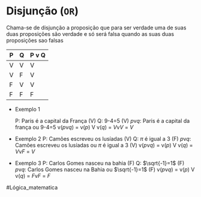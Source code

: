 # Disjunção (`OR`)

Chama-se de disjunção a proposição que para ser verdade uma de suas duas proposições são verdade e só será falsa quando as suas duas proposições sao falsas

| P   | Q   | P v Q |
| --- | --- | ----- |
| V   | V   | V     |
| V   | F   | V     |
| F   | V   | V     |
| F   | F   | F     |



- Exemplo 1

	P: Paris é a capital da França (V)
	Q: 9-4=5 (V)
	$p$v$q$: Paris é a capital da frança ou 9-4=5
	v($p$v$q$) = v($p$) V v($q$) = $V$v$V$ = $V$

- Exemplo 2
	P: Camões escreveu os lusíadas (V)
	Q: $\pi$  é igual a 3 (F)
	$p$v$q$: Camões escreveu os lusíadas ou $\pi$ é igual a 3 (V)
	v($p$v$q$) = v($p$) V v($q$) = $V$v$F$ = $V$

- Exemplo 3
	P: Carlos Gomes nasceu na bahia (F)
	Q: $\sqrt{-1}=1$ (F)
	$p$v$q$: Carlos Gomes nasceu na Bahia ou $\sqrt{-1}=1$ (F)
		v($p$v$q$) = v($p$) V v($q$) = $F$v$F$ = $F$


#Lógica_matematica 